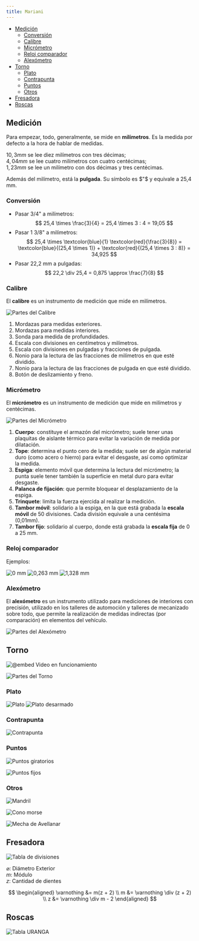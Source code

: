 ```yaml
---
title: Mariani
---
```


- [Medición](#medición)
  - [Conversión](#conversión)
  - [Calibre](#calibre)
  - [Micrómetro](#micrómetro)
  - [Reloj comparador](#reloj-comparador)
  - [Alexómetro](#alexómetro)
- [Torno](#torno)
  - [Plato](#plato)
  - [Contrapunta](#contrapunta)
  - [Puntos](#puntos)
  - [Otros](#otros)
- [Fresadora](#fresadora)
- [Roscas](#roscas)

## Medición

Para empezar, todo, generalmente, se mide en **milímetros**. Es la medida por defecto a la hora de hablar de medidas.

$10,3\unit{mm}$ se lee diez milímetros con tres décimas;  
$4,04\unit{mm}$ se lee cuatro milímetros con cuatro centécimas;  
$1,23\unit{mm}$ se lee un milímetro con dos décimas y tres centécimas.  

Además del milímetro, está la **pulgada**. Su símbolo es $"$ y equivale a 25,4 mm.

### Conversión
- Pasar 3/4" a milímetros:
$$
25,4 \times \frac{3}{4} = 25,4 \times 3 : 4 = 19,05
$$
- Pasar 1 3/8" a milímetros:
$$
25,4 \times \textcolor{blue}{1} \textcolor{red}{\frac{3}{8}} = \textcolor{blue}{(25,4 \times 1)} + \textcolor{red}{(25,4 \times 3 : 8)} = 34,925
$$
- Pasar 22,2 mm a pulgadas:
$$
22,2 \div 25,4 = 0,875 \approx \frac{7}{8}
$$

### Calibre
El **calibre** es un instrumento de medición que mide en milímetros.

![Partes del Calibre](/mariani/partes-del-calibre.svg)

1. Mordazas para medidas exteriores.
2. Mordazas para medidas interiores.
3. Sonda para medida de profundidades.
4. Escala con divisiones en centímetros y milímetros.
5. Escala con divisiones en pulgadas y fracciones de pulgada.
6. Nonio para la lectura de las fracciones de milímetros en que esté dividido.
7. Nonio para la lectura de las fracciones de pulgada en que esté dividido.
8. Botón de deslizamiento y freno.

### Micrómetro
El **micrómetro** es un instrumento de medición que mide en milímetros y centécimas.

![Partes del Micrómetro](/mariani/partes-del-micrometro.svg)

1. **Cuerpo**: constituye el armazón del micrómetro; suele tener unas plaquitas de aislante térmico para evitar la variación de medida por dilatación.
2. **Tope**: determina el punto cero de la medida; suele ser de algún material duro (como acero o hierro) para evitar el desgaste, así como optimizar la medida.
3. **Espiga**: elemento móvil que determina la lectura del micrómetro; la punta suele tener también la superficie en metal duro para evitar desgaste.
4. **Palanca de fijación**: que permite bloquear el desplazamiento de la espiga.
5. **Trinquete**: limita la fuerza ejercida al realizar la medición.
6. **Tambor móvil**: solidario a la espiga, en la que está grabada la **escala móvil** de 50 divisiones. Cada división equivale a una centésima (0,01mm).
7. **Tambor fijo**: solidario al cuerpo, donde está grabada la **escala fija** de 0 a 25 mm.

### Reloj comparador
Ejemplos:

![0 mm](/mariani/0-mm.svg)
![0,263 mm](/mariani/0263-mm.svg)
![1,328 mm](/mariani/1328-mm.svg)

### Alexómetro
El **alexómetro** es un instrumento utilizado para mediciones de interiores con precisión, utilizado en los talleres de automoción y talleres de mecanizado sobre todo, que permite la realización de medidas indirectas (por comparación) en elementos del vehículo.

![Partes del Alexómetro](/mariani/alexometro.png)



## Torno
![@embed Video en funcionamiento](https://youtube.com/embed/8MYCtjxKyNs)

![Partes del Torno](/mariani/partes-del-torno.jpeg)

### Plato
![Plato](http://swedmaq.cl/5049/plato-torno-k11-250mm-3-garras-universal.jpg)
![Plato desarmado](/mariani/plato-desarmado.gif)

### Contrapunta
![Contrapunta](/mariani/contrapunta.jpeg)

### Puntos
![Puntos giratorios](/mariani/puntos-giratorios.jpg)

![Puntos fijos](/mariani/puntos-fijos.jpeg)

### Otros
![Mandril](/mariani/mandril.jpeg)

![Cono morse](/mariani/cono-morse.jpeg)

![Mecha de Avellanar](/mariani/mecha-de-avellanar.jpeg)



## Fresadora
![Tabla de divisiones](/mariani/calculos.jpg)

$\varnothing$: Diámetro Exterior  
$m$: Módulo  
$z$: Cantidad de dientes

$$
\begin{aligned}
\varnothing &= m(z + 2) \\
m &= \varnothing \div (z + 2) \\
z &= \varnothing \div m - 2
\end{aligned}
$$

## Roscas

![Tabla URANGA](/mariani/tabla-uranga.jpeg)